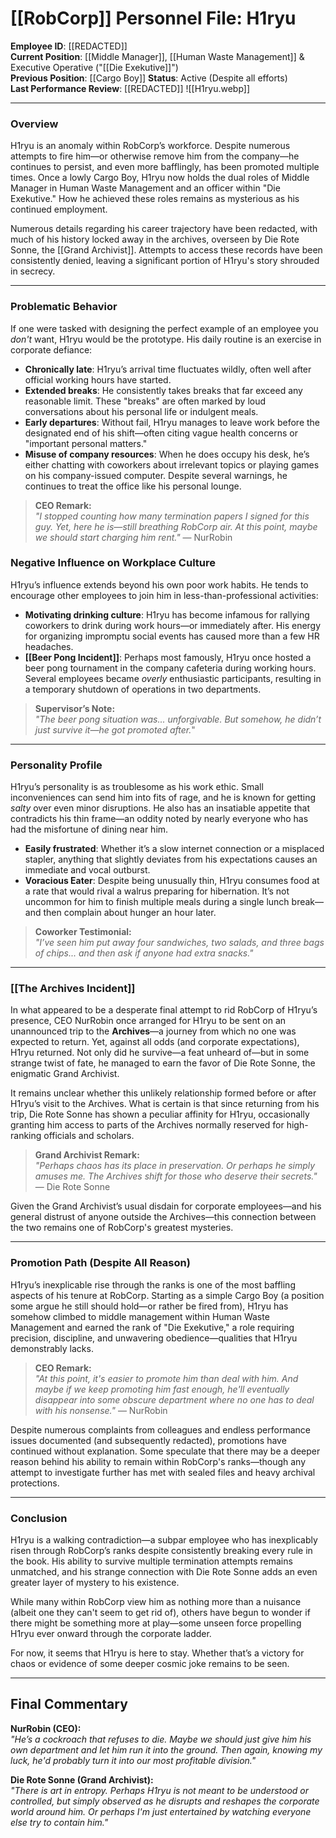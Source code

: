 # **[[RobCorp]] Personnel File: H1ryu**

**Employee ID**: [[REDACTED]]  
**Current Position**: [[Middle Manager]], [[Human Waste Management]] & Executive Operative ("[[Die Exekutive]]")  
**Previous Position**: [[Cargo Boy]]
**Status**: Active (Despite all efforts)  
**Last Performance Review**: [[REDACTED]]
 ![[H1ryu.webp]]

---

### **Overview**

H1ryu is an anomaly within RobCorp’s workforce. Despite numerous attempts to fire him—or otherwise remove him from the company—he continues to persist, and even more bafflingly, has been promoted multiple times. Once a lowly Cargo Boy, H1ryu now holds the dual roles of Middle Manager in Human Waste Management and an officer within "Die Exekutive." How he achieved these roles remains as mysterious as his continued employment.

Numerous details regarding his career trajectory have been redacted, with much of his history locked away in the archives, overseen by Die Rote Sonne, the [[Grand Archivist]]. Attempts to access these records have been consistently denied, leaving a significant portion of H1ryu's story shrouded in secrecy.

---

### **Problematic Behavior**

If one were tasked with designing the perfect example of an employee you *don't* want, H1ryu would be the prototype. His daily routine is an exercise in corporate defiance:

- **Chronically late**: H1ryu’s arrival time fluctuates wildly, often well after official working hours have started.
- **Extended breaks**: He consistently takes breaks that far exceed any reasonable limit. These "breaks" are often marked by loud conversations about his personal life or indulgent meals.
- **Early departures**: Without fail, H1ryu manages to leave work before the designated end of his shift—often citing vague health concerns or "important personal matters."
- **Misuse of company resources**: When he does occupy his desk, he’s either chatting with coworkers about irrelevant topics or playing games on his company-issued computer. Despite several warnings, he continues to treat the office like his personal lounge.

> **CEO Remark:**  
> *"I stopped counting how many termination papers I signed for this guy. Yet, here he is—still breathing RobCorp air. At this point, maybe we should start charging him rent."* — NurRobin

### **Negative Influence on Workplace Culture**

H1ryu’s influence extends beyond his own poor work habits. He tends to encourage other employees to join him in less-than-professional activities:

- **Motivating drinking culture**: H1ryu has become infamous for rallying coworkers to drink during work hours—or immediately after. His energy for organizing impromptu social events has caused more than a few HR headaches.
- **[[Beer Pong Incident]]**: Perhaps most famously, H1ryu once hosted a beer pong tournament in the company cafeteria during working hours. Several employees became *overly* enthusiastic participants, resulting in a temporary shutdown of operations in two departments.
  
> **Supervisor’s Note:**  
> *"The beer pong situation was... unforgivable. But somehow, he didn’t just survive it—he got promoted after.*"

---

### **Personality Profile**

H1ryu’s personality is as troublesome as his work ethic. Small inconveniences can send him into fits of rage, and he is known for getting *salty* over even minor disruptions. He also has an insatiable appetite that contradicts his thin frame—an oddity noted by nearly everyone who has had the misfortune of dining near him.

- **Easily frustrated**: Whether it’s a slow internet connection or a misplaced stapler, anything that slightly deviates from his expectations causes an immediate and vocal outburst.
- **Voracious Eater**: Despite being unusually thin, H1ryu consumes food at a rate that would rival a walrus preparing for hibernation. It’s not uncommon for him to finish multiple meals during a single lunch break—and then complain about hunger an hour later.

> **Coworker Testimonial:**  
> *"I’ve seen him put away four sandwiches, two salads, and three bags of chips... and then ask if anyone had extra snacks."*

---

### **[[The Archives Incident]]**

In what appeared to be a desperate final attempt to rid RobCorp of H1ryu’s presence, CEO NurRobin once arranged for H1ryu to be sent on an unannounced trip to the **Archives**—a journey from which no one was expected to return. Yet, against all odds (and corporate expectations), H1ryu returned. Not only did he survive—a feat unheard of—but in some strange twist of fate, he managed to earn the favor of Die Rote Sonne, the enigmatic Grand Archivist.

It remains unclear whether this unlikely relationship formed before or after H1ryu’s visit to the Archives. What is certain is that since returning from his trip, Die Rote Sonne has shown a peculiar affinity for H1ryu, occasionally granting him access to parts of the Archives normally reserved for high-ranking officials and scholars.

> **Grand Archivist Remark:**  
> *"Perhaps chaos has its place in preservation. Or perhaps he simply amuses me. The Archives shift for those who deserve their secrets."* — Die Rote Sonne

Given the Grand Archivist’s usual disdain for corporate employees—and his general distrust of anyone outside the Archives—this connection between the two remains one of RobCorp's greatest mysteries.

---

### **Promotion Path (Despite All Reason)**

H1ryu’s inexplicable rise through the ranks is one of the most baffling aspects of his tenure at RobCorp. Starting as a simple Cargo Boy (a position some argue he still should hold—or rather be fired from), H1ryu has somehow climbed to middle management within Human Waste Management and earned the rank of "Die Exekutive," a role requiring precision, discipline, and unwavering obedience—qualities that H1ryu demonstrably lacks.

> **CEO Remark:**  
> *"At this point, it's easier to promote him than deal with him. And maybe if we keep promoting him fast enough, he'll eventually disappear into some obscure department where no one has to deal with his nonsense."* — NurRobin

Despite numerous complaints from colleagues and endless performance issues documented (and subsequently redacted), promotions have continued without explanation. Some speculate that there may be a deeper reason behind his ability to remain within RobCorp's ranks—though any attempt to investigate further has met with sealed files and heavy archival protections.

---

### **Conclusion**

H1ryu is a walking contradiction—a subpar employee who has inexplicably risen through RobCorp’s ranks despite consistently breaking every rule in the book. His ability to survive multiple termination attempts remains unmatched, and his strange connection with Die Rote Sonne adds an even greater layer of mystery to his existence.

While many within RobCorp view him as nothing more than a nuisance (albeit one they can't seem to get rid of), others have begun to wonder if there might be something more at play—some unseen force propelling H1ryu ever onward through the corporate ladder.

For now, it seems that H1ryu is here to stay. Whether that’s a victory for chaos or evidence of some deeper cosmic joke remains to be seen.

---

## **Final Commentary**

**NurRobin (CEO):**  
*"He’s a cockroach that refuses to die. Maybe we should just give him his own department and let him run it into the ground. Then again, knowing my luck, he'd probably turn it into our most profitable division."*

**Die Rote Sonne (Grand Archivist):**  
*"There is art in entropy. Perhaps H1ryu is not meant to be understood or controlled, but simply observed as he disrupts and reshapes the corporate world around him. Or perhaps I'm just entertained by watching everyone else try to contain him."*

